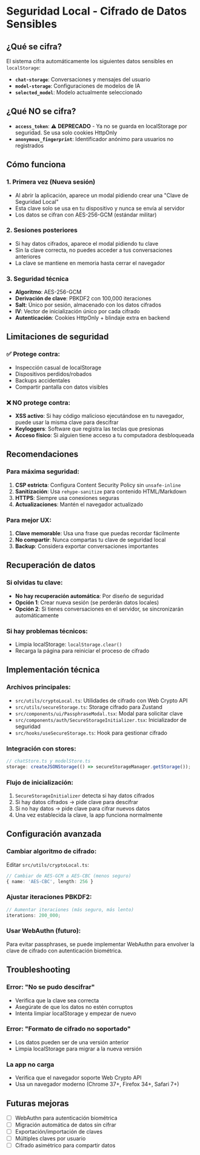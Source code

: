 # Seguridad Local - Cifrado de Datos Sensibles

## ¿Qué se cifra?

El sistema cifra automáticamente los siguientes datos sensibles en `localStorage`:

- **`chat-storage`**: Conversaciones y mensajes del usuario
- **`model-storage`**: Configuraciones de modelos de IA
- **`selected_model`**: Modelo actualmente seleccionado

## ¿Qué NO se cifra?

- **`access_token`**: ⚠️ **DEPRECADO** - Ya no se guarda en localStorage por seguridad. Se usa solo cookies HttpOnly
- **`anonymous_fingerprint`**: Identificador anónimo para usuarios no registrados

## Cómo funciona

### 1. Primera vez (Nueva sesión)

- Al abrir la aplicación, aparece un modal pidiendo crear una "Clave de Seguridad Local"
- Esta clave solo se usa en tu dispositivo y nunca se envía al servidor
- Los datos se cifran con AES-256-GCM (estándar militar)

### 2. Sesiones posteriores

- Si hay datos cifrados, aparece el modal pidiendo tu clave
- Sin la clave correcta, no puedes acceder a tus conversaciones anteriores
- La clave se mantiene en memoria hasta cerrar el navegador

### 3. Seguridad técnica

- **Algoritmo**: AES-256-GCM
- **Derivación de clave**: PBKDF2 con 100,000 iteraciones
- **Salt**: Único por sesión, almacenado con los datos cifrados
- **IV**: Vector de inicialización único por cada cifrado
- **Autenticación**: Cookies HttpOnly + blindaje extra en backend

## Limitaciones de seguridad

### ✅ Protege contra:

- Inspección casual de localStorage
- Dispositivos perdidos/robados
- Backups accidentales
- Compartir pantalla con datos visibles

### ❌ NO protege contra:

- **XSS activo**: Si hay código malicioso ejecutándose en tu navegador, puede usar la misma clave para descifrar
- **Keyloggers**: Software que registra las teclas que presionas
- **Acceso físico**: Si alguien tiene acceso a tu computadora desbloqueada

## Recomendaciones

### Para máxima seguridad:

1. **CSP estricta**: Configura Content Security Policy sin `unsafe-inline`
2. **Sanitización**: Usa `rehype-sanitize` para contenido HTML/Markdown
3. **HTTPS**: Siempre usa conexiones seguras
4. **Actualizaciones**: Mantén el navegador actualizado

### Para mejor UX:

1. **Clave memorable**: Usa una frase que puedas recordar fácilmente
2. **No compartir**: Nunca compartas tu clave de seguridad local
3. **Backup**: Considera exportar conversaciones importantes

## Recuperación de datos

### Si olvidas tu clave:

- **No hay recuperación automática**: Por diseño de seguridad
- **Opción 1**: Crear nueva sesión (se perderán datos locales)
- **Opción 2**: Si tienes conversaciones en el servidor, se sincronizarán automáticamente

### Si hay problemas técnicos:

- Limpia localStorage: `localStorage.clear()`
- Recarga la página para reiniciar el proceso de cifrado

## Implementación técnica

### Archivos principales:

- `src/utils/cryptoLocal.ts`: Utilidades de cifrado con Web Crypto API
- `src/utils/secureStorage.ts`: Storage cifrado para Zustand
- `src/components/ui/PassphraseModal.tsx`: Modal para solicitar clave
- `src/components/auth/SecureStorageInitializer.tsx`: Inicializador de seguridad
- `src/hooks/useSecureStorage.ts`: Hook para gestionar cifrado

### Integración con stores:

```typescript
// chatStore.ts y modelStore.ts
storage: createJSONStorage(() => secureStorageManager.getStorage());
```

### Flujo de inicialización:

1. `SecureStorageInitializer` detecta si hay datos cifrados
2. Si hay datos cifrados → pide clave para descifrar
3. Si no hay datos → pide clave para cifrar nuevos datos
4. Una vez establecida la clave, la app funciona normalmente

## Configuración avanzada

### Cambiar algoritmo de cifrado:

Editar `src/utils/cryptoLocal.ts`:

```typescript
// Cambiar de AES-GCM a AES-CBC (menos seguro)
{ name: 'AES-CBC', length: 256 }
```

### Ajustar iteraciones PBKDF2:

```typescript
// Aumentar iteraciones (más seguro, más lento)
iterations: 200_000;
```

### Usar WebAuthn (futuro):

Para evitar passphrases, se puede implementar WebAuthn para envolver la clave de cifrado con autenticación biométrica.

## Troubleshooting

### Error: "No se pudo descifrar"

- Verifica que la clave sea correcta
- Asegúrate de que los datos no estén corruptos
- Intenta limpiar localStorage y empezar de nuevo

### Error: "Formato de cifrado no soportado"

- Los datos pueden ser de una versión anterior
- Limpia localStorage para migrar a la nueva versión

### La app no carga

- Verifica que el navegador soporte Web Crypto API
- Usa un navegador moderno (Chrome 37+, Firefox 34+, Safari 7+)

## Futuras mejoras

- [ ] WebAuthn para autenticación biométrica
- [ ] Migración automática de datos sin cifrar
- [ ] Exportación/importación de claves
- [ ] Múltiples claves por usuario
- [ ] Cifrado asimétrico para compartir datos
